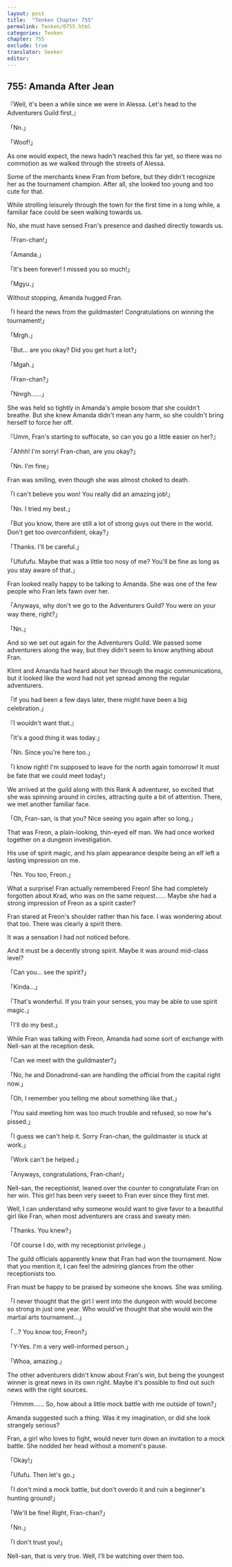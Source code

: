```yaml
---
layout: post
title:  "Tenken Chapter 755"
permalink: Tenken/0755.html
categories: Tenken
chapter: 755
exclude: true
translator: Seeker
editor: 
---
```

<h2 id="ch755">755: Amanda After Jean</h2>
<p>『Well, it's been a while since we were in Alessa. Let's head to the Adventurers Guild first.』</p>
<p>「Nn.」</p>
<p>「Woof!」</p>

<p>As one would expect, the news hadn't reached this far yet, so there was no commotion as we walked through the streets of Alessa.</p>

<p>Some of the merchants knew Fran from before, but they didn't recognize her as the tournament champion. After all, she looked too young and too cute for that.</p>

<p>While strolling leisurely through the town for the first time in a long while, a familiar face could be seen walking towards us.</p>

<p>No, she must have sensed Fran's presence and dashed directly towards us.</p>

<p>「Fran-chan!」</p>
<p>「Amanda.」</p>
<p>「It's been forever! I missed you so much!」</p>
<p>「Mgyu.」</p>

<p>Without stopping, Amanda hugged Fran.</p>

<p>「I heard the news from the guildmaster! Congratulations on winning the tournament!」</p>
<p>「Mrgh.」</p>
<p>「But… are you okay? Did you get hurt a lot?」</p>
<p>「Mgah.」</p>
<p>「Fran-chan?」</p>
<p>「Nnrgh……」</p>

<p>She was held so tightly in Amanda's ample bosom that she couldn't breathe. But she knew Amanda didn't mean any harm, so she couldn't bring herself to force her off.</p>

<p>『Umm, Fran's starting to suffocate, so can you go a little easier on her?』</p>
<p>「Ahhh! I'm sorry! Fran-chan, are you okay?」</p>
<p>「Nn. I'm fine」</p>

<p>Fran was smiling, even though she was almost choked to death.</p>

<p>「I can't believe you won! You really did an amazing job!」</p>
<p>「Nn. I tried my best.」</p>
<p>「But you know, there are still a lot of strong guys out there in the world. Don't get too overconfident, okay?」</p>
<p>「Thanks. I'll be careful.」</p>
<p>「Ufufufu. Maybe that was a little too nosy of me? You'll be fine as long as you stay aware of that.」</p>

<p>Fran looked really happy to be talking to Amanda. She was one of the few people who Fran lets fawn over her.</p>

<p>「Anyways, why don't we go to the Adventurers Guild? You were on your way there, right?」</p>
<p>「Nn.」</p>

<p>And so we set out again for the Adventurers Guild. We passed some adventurers along the way, but they didn't seem to know anything about Fran.</p>

<p>Klimt and Amanda had heard about her through the magic communications, but it looked like the word had not yet spread among the regular adventurers.</p>

<p>「If you had been a few days later, there might have been a big celebration.」</p>
<p>『I wouldn't want that.』</p>
<p>「It's a good thing it was today.」</p>
<p>「Nn. Since you're here too.」</p>
<p>「I know right! I'm supposed to leave for the north again tomorrow! It must be fate that we could meet today!」</p>

<p>We arrived at the guild along with this Rank A adventurer, so excited that she was spinning around in circles, attracting quite a bit of attention. There, we met another familiar face.</p>

<p>「Oh, Fran-san, is that you? Nice seeing you again after so long.」</p>

<p>That was Freon, a plain-looking, thin-eyed elf man. We had once worked together on a dungeon investigation.</p>

<p>His use of spirit magic, and his plain appearance despite being an elf left a lasting impression on me.</p>

<p>「Nn. You too, Freon.」</p>

<p>What a surprise! Fran actually remembered Freon! She had completely forgotten about Krad, who was on the same request…… Maybe she had a strong impression of Freon as a spirit caster?</p>

<p>Fran stared at Freon's shoulder rather than his face. I was wondering about that too. There was clearly a spirit there.</p>

<p>It was a sensation I had not noticed before.</p>

<p>And it must be a decently strong spirit. Maybe it was around mid-class level?</p>

<p>「Can you… see the spirit?」</p>
<p>「Kinda…」</p>
<p>「That's wonderful. If you train your senses, you may be able to use spirit magic.」</p>
<p>「I'll do my best.」</p>

<p>While Fran was talking with Freon, Amanda had some sort of exchange with Nell-san at the reception desk.</p>

<p>「Can we meet with the guildmaster?」</p>
<p>「No, he and Donadrond-san are handling the official from the capital right now.」</p>
<p>「Oh, I remember you telling me about something like that.」</p>
<p>「You said meeting him was too much trouble and refused, so now he's pissed.」</p>
<p>「I guess we can't help it. Sorry Fran-chan, the guildmaster is stuck at work.」</p>
<p>「Work can't be helped.」</p>
<p>「Anyways, congratulations, Fran-chan!」</p>

<p>Nell-san, the receptionist, leaned over the counter to congratulate Fran on her win. This girl has been very sweet to Fran ever since they first met.</p>

<p>Well, I can understand why someone would want to give favor to a beautiful girl like Fran, when most adventurers are crass and sweaty men.</p>

<p>「Thanks. You knew?」</p>
<p>「Of course I do, with my receptionist privilege.」</p>

<p>The guild officials apparently knew that Fran had won the tournament. Now that you mention it, I can feel the admiring glances from the other receptionists too.</p>

<p>Fran must be happy to be praised by someone she knows. She was smiling.</p>

<p>「I never thought that the girl I went into the dungeon with would become so strong in just one year. Who would've thought that she would win the martial arts tournament…」</p>
<p>「…? You know too, Freon?」</p>
<p>「Y-Yes. I'm a very well-informed person.」</p>
<p>「Whoa, amazing.」</p>

<p>The other adventurers didn't know about Fran's win, but being the youngest winner is great news in its own right. Maybe it's possible to find out such news with the right sources.</p>

<p>「Hmmm…… So, how about a little mock battle with me outside of town?」</p>

<p>Amanda suggested such a thing. Was it my imagination, or did she look strangely serious?</p>

<p>Fran, a girl who loves to fight, would never turn down an invitation to a mock battle. She nodded her head without a moment's pause.</p>

<p>「Okay!」</p>
<p>「Ufufu. Then let's go.」</p>
<p>「I don't mind a mock battle, but don't overdo it and ruin a beginner's hunting ground!」</p>
<p>「We'll be fine! Right, Fran-chan?」</p>
<p>「Nn.」</p>
<p>「I don't trust you!」</p>

<p>Nell-san, that is very true. Well, I'll be watching over them too.</p>



